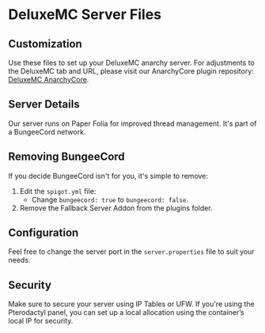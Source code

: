 # DeluxeMC Server Files

## Customization

Use these files to set up your DeluxeMC anarchy server. For adjustments to the DeluxeMC tab and URL, please visit our AnarchyCore plugin repository: [DeluxeMC AnarchyCore](https://github.com/DeluxeMCDev/AnarchyCore).

## Server Details

Our server runs on Paper Folia for improved thread management. It's part of a BungeeCord network.

## Removing BungeeCord

If you decide BungeeCord isn't for you, it's simple to remove:

1. Edit the `spigot.yml` file:
   - Change `bungeecord: true` to `bungeecord: false`.
2. Remove the Fallback Server Addon from the plugins folder.

## Configuration

Feel free to change the server port in the `server.properties` file to suit your needs.

## Security

Make sure to secure your server using IP Tables or UFW. If you're using the Pterodactyl panel, you can set up a local allocation using the container’s local IP for security.
